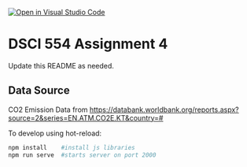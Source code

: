 [![Open in Visual Studio Code](https://classroom.github.com/assets/open-in-vscode-c66648af7eb3fe8bc4f294546bfd86ef473780cde1dea487d3c4ff354943c9ae.svg)](https://classroom.github.com/online_ide?assignment_repo_id=8759588&assignment_repo_type=AssignmentRepo)
# DSCI 554 Assignment 4

Update this README as needed.

## Data Source
CO2 Emission Data from https://databank.worldbank.org/reports.aspx?source=2&series=EN.ATM.CO2E.KT&country=# 

To develop using hot-reload:

```bash
npm install    #install js libraries
npm run serve  #starts server on port 2000
```
